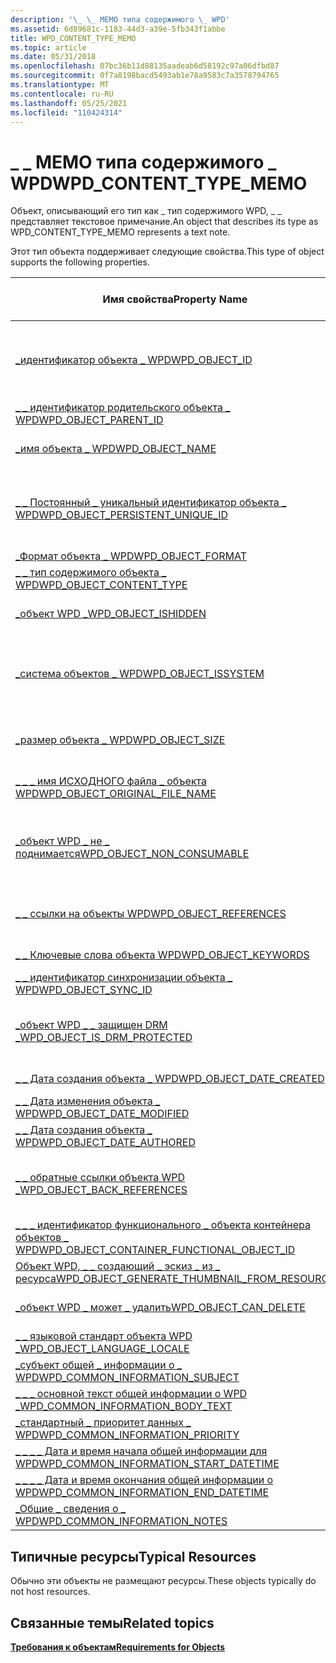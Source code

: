 ```yaml
---
description: '\_ \_ МЕМО типа содержимого \_ WPD'
ms.assetid: 6d89681c-1183-44d3-a39e-5fb343f1abbe
title: WPD_CONTENT_TYPE_MEMO
ms.topic: article
ms.date: 05/31/2018
ms.openlocfilehash: 07bc36b11d88135aadeab6d58192c97a06dfbd87
ms.sourcegitcommit: 0f7a8198bacd5493ab1e78a9583c7a3578794765
ms.translationtype: MT
ms.contentlocale: ru-RU
ms.lasthandoff: 05/25/2021
ms.locfileid: "110424314"
---
```

# <a name="wpd_content_type_memo"></a><span data-ttu-id="da2fa-103">\_ \_ МЕМО типа содержимого \_ WPD</span><span class="sxs-lookup"><span data-stu-id="da2fa-103">WPD\_CONTENT\_TYPE\_MEMO</span></span>

<span data-ttu-id="da2fa-104">Объект, описывающий его тип как \_ тип содержимого WPD, \_ \_ представляет текстовое примечание.</span><span class="sxs-lookup"><span data-stu-id="da2fa-104">An object that describes its type as WPD\_CONTENT\_TYPE\_MEMO represents a text note.</span></span>

<span data-ttu-id="da2fa-105">Этот тип объекта поддерживает следующие свойства.</span><span class="sxs-lookup"><span data-stu-id="da2fa-105">This type of object supports the following properties.</span></span>



| <span data-ttu-id="da2fa-106">Имя свойства</span><span class="sxs-lookup"><span data-stu-id="da2fa-106">Property Name</span></span>      |   <span data-ttu-id="da2fa-107">Обязательный или необязательный</span><span class="sxs-lookup"><span data-stu-id="da2fa-107">Required or Optional</span></span>      |
|-----------------------------------------------------------------------------------------------------------------------|--------------------------------------------------------------------------------|
| [<span data-ttu-id="da2fa-108">\_идентификатор объекта \_ WPD</span><span class="sxs-lookup"><span data-stu-id="da2fa-108">WPD\_OBJECT\_ID</span></span>](object-properties.md)                                                                | <span data-ttu-id="da2fa-109">Обязательно, только для чтения.</span><span class="sxs-lookup"><span data-stu-id="da2fa-109">Required, read-only.</span></span> <span data-ttu-id="da2fa-110">Клиент не может задать это свойство даже во время создания.</span><span class="sxs-lookup"><span data-stu-id="da2fa-110">A client cannot set this property, even at creation time.</span></span> |
| [<span data-ttu-id="da2fa-111">\_ \_ идентификатор родительского объекта \_ WPD</span><span class="sxs-lookup"><span data-stu-id="da2fa-111">WPD\_OBJECT\_PARENT\_ID</span></span>](object-properties.md)                                                 | <span data-ttu-id="da2fa-112">Обязательный.</span><span class="sxs-lookup"><span data-stu-id="da2fa-112">Required.</span></span>                                                                      |
| [<span data-ttu-id="da2fa-113">\_имя объекта \_ WPD</span><span class="sxs-lookup"><span data-stu-id="da2fa-113">WPD\_OBJECT\_NAME</span></span>](object-properties.md)                                                            | <span data-ttu-id="da2fa-114">Требуется, если объект представляет файл.</span><span class="sxs-lookup"><span data-stu-id="da2fa-114">Required if the object represents a file.</span></span>                                      |
| [<span data-ttu-id="da2fa-115">\_ \_ Постоянный \_ уникальный идентификатор объекта \_ WPD</span><span class="sxs-lookup"><span data-stu-id="da2fa-115">WPD\_OBJECT\_PERSISTENT\_UNIQUE\_ID</span></span>](object-properties.md)                          | <span data-ttu-id="da2fa-116">Обязательно, только для чтения.</span><span class="sxs-lookup"><span data-stu-id="da2fa-116">Required, read-only.</span></span> <span data-ttu-id="da2fa-117">Клиент не может задать это свойство даже во время создания.</span><span class="sxs-lookup"><span data-stu-id="da2fa-117">A client cannot set this property even at creation time.</span></span>  |
| [<span data-ttu-id="da2fa-118">\_Формат объекта \_ WPD</span><span class="sxs-lookup"><span data-stu-id="da2fa-118">WPD\_OBJECT\_FORMAT</span></span>](object-properties.md)                                                        | <span data-ttu-id="da2fa-119">Обязательный.</span><span class="sxs-lookup"><span data-stu-id="da2fa-119">Required.</span></span>                                                                      |
| [<span data-ttu-id="da2fa-120">\_ \_ тип содержимого объекта \_ WPD</span><span class="sxs-lookup"><span data-stu-id="da2fa-120">WPD\_OBJECT\_CONTENT\_TYPE</span></span>](object-properties.md)                                           | <span data-ttu-id="da2fa-121">Обязательный.</span><span class="sxs-lookup"><span data-stu-id="da2fa-121">Required.</span></span>                                                                      |
| [<span data-ttu-id="da2fa-122">\_объект WPD \_</span><span class="sxs-lookup"><span data-stu-id="da2fa-122">WPD\_OBJECT\_ISHIDDEN</span></span>](object-properties.md)                                                    | <span data-ttu-id="da2fa-123">Требуется, если объект скрыт.</span><span class="sxs-lookup"><span data-stu-id="da2fa-123">Required if the object is hidden.</span></span>                                              |
| [<span data-ttu-id="da2fa-124">\_система объектов \_ WPD</span><span class="sxs-lookup"><span data-stu-id="da2fa-124">WPD\_OBJECT\_ISSYSTEM</span></span>](object-properties.md)                                                    | <span data-ttu-id="da2fa-125">Требуется, если объект является системным объектом (представляет системный файл).</span><span class="sxs-lookup"><span data-stu-id="da2fa-125">Required if the object is a system object (represents a system file).</span></span>          |
| [<span data-ttu-id="da2fa-126">\_размер объекта \_ WPD</span><span class="sxs-lookup"><span data-stu-id="da2fa-126">WPD\_OBJECT\_SIZE</span></span>](object-properties.md)                                                            | <span data-ttu-id="da2fa-127">Требуется, если у объекта есть по крайней мере один ресурс.</span><span class="sxs-lookup"><span data-stu-id="da2fa-127">Required if the object has at least one resource.</span></span>                              |
| [<span data-ttu-id="da2fa-128">\_ \_ \_ имя ИСХОДНОГО файла \_ объекта WPD</span><span class="sxs-lookup"><span data-stu-id="da2fa-128">WPD\_OBJECT\_ORIGINAL\_FILE\_NAME</span></span>](object-properties.md)                              | <span data-ttu-id="da2fa-129">Требуется, если объект представляет файл.</span><span class="sxs-lookup"><span data-stu-id="da2fa-129">Required if the object represents a file.</span></span>                                      |
| [<span data-ttu-id="da2fa-130">\_объект WPD \_ не \_ поднимается</span><span class="sxs-lookup"><span data-stu-id="da2fa-130">WPD\_OBJECT\_NON\_CONSUMABLE</span></span>](object-properties.md)                                       | <span data-ttu-id="da2fa-131">Рекомендуется, если объект не предназначен для использования устройством.</span><span class="sxs-lookup"><span data-stu-id="da2fa-131">Recommended if the object is not meant for consumption by the device.</span></span>          |
| [<span data-ttu-id="da2fa-132">\_ \_ ссылки на объекты WPD</span><span class="sxs-lookup"><span data-stu-id="da2fa-132">WPD\_OBJECT\_REFERENCES</span></span>](object-properties.md)                                                | <span data-ttu-id="da2fa-133">Требуется, если объект содержит ссылки на другие объекты.</span><span class="sxs-lookup"><span data-stu-id="da2fa-133">Required if the object has references to other objects.</span></span>                        |
| [<span data-ttu-id="da2fa-134">\_ \_ Ключевые слова объекта WPD</span><span class="sxs-lookup"><span data-stu-id="da2fa-134">WPD\_OBJECT\_KEYWORDS</span></span>](object-properties.md)                                                    | <span data-ttu-id="da2fa-135">Необязательный элемент.</span><span class="sxs-lookup"><span data-stu-id="da2fa-135">Optional.</span></span>                                                                      |
| [<span data-ttu-id="da2fa-136">\_ \_ идентификатор синхронизации объекта \_ WPD</span><span class="sxs-lookup"><span data-stu-id="da2fa-136">WPD\_OBJECT\_SYNC\_ID</span></span>](object-properties.md)                                                     | <span data-ttu-id="da2fa-137">Необязательный элемент.</span><span class="sxs-lookup"><span data-stu-id="da2fa-137">Optional.</span></span>                                                                      |
| [<span data-ttu-id="da2fa-138">\_объект WPD \_ \_ защищен DRM \_</span><span class="sxs-lookup"><span data-stu-id="da2fa-138">WPD\_OBJECT\_IS\_DRM\_PROTECTED</span></span>](object-properties.md)                                  | <span data-ttu-id="da2fa-139">Требуется, если объект защищен с помощью технологии DRM.</span><span class="sxs-lookup"><span data-stu-id="da2fa-139">Required if the object is protected by DRM technology.</span></span>                         |
| [<span data-ttu-id="da2fa-140">\_ \_ Дата создания объекта \_ WPD</span><span class="sxs-lookup"><span data-stu-id="da2fa-140">WPD\_OBJECT\_DATE\_CREATED</span></span>](object-properties.md)                                           | <span data-ttu-id="da2fa-141">Необязательный элемент.</span><span class="sxs-lookup"><span data-stu-id="da2fa-141">Optional.</span></span>                                                                      |
| [<span data-ttu-id="da2fa-142">\_ \_ Дата изменения объекта \_ WPD</span><span class="sxs-lookup"><span data-stu-id="da2fa-142">WPD\_OBJECT\_DATE\_MODIFIED</span></span>](object-properties.md)                                         | <span data-ttu-id="da2fa-143">(рекомендуется).</span><span class="sxs-lookup"><span data-stu-id="da2fa-143">Recommended.</span></span>                                                                   |
| [<span data-ttu-id="da2fa-144">\_ \_ Дата создания объекта \_ WPD</span><span class="sxs-lookup"><span data-stu-id="da2fa-144">WPD\_OBJECT\_DATE\_AUTHORED</span></span>](object-properties.md)                                         | <span data-ttu-id="da2fa-145">Необязательный элемент.</span><span class="sxs-lookup"><span data-stu-id="da2fa-145">Optional.</span></span>                                                                      |
| [<span data-ttu-id="da2fa-146">\_ \_ обратные ссылки объекта WPD \_</span><span class="sxs-lookup"><span data-stu-id="da2fa-146">WPD\_OBJECT\_BACK\_REFERENCES</span></span>](object-properties.md)                                                                | <span data-ttu-id="da2fa-147">Рекомендуется, если на объект ссылается другой объект.</span><span class="sxs-lookup"><span data-stu-id="da2fa-147">Recommended if the object is referenced by another object.</span></span>                     |
| [<span data-ttu-id="da2fa-148">\_ \_ \_ идентификатор функционального \_ объекта контейнера объектов \_ WPD</span><span class="sxs-lookup"><span data-stu-id="da2fa-148">WPD\_OBJECT\_CONTAINER\_FUNCTIONAL\_OBJECT\_ID</span></span>](object-properties.md)     | <span data-ttu-id="da2fa-149">Необязательный элемент.</span><span class="sxs-lookup"><span data-stu-id="da2fa-149">Optional.</span></span>                                                                      |
| [<span data-ttu-id="da2fa-150">Объект WPD, \_ \_ создающий \_ эскиз \_ из \_ ресурса</span><span class="sxs-lookup"><span data-stu-id="da2fa-150">WPD\_OBJECT\_GENERATE\_THUMBNAIL\_FROM\_RESOURCE</span></span>](object-properties.md) | <span data-ttu-id="da2fa-151">Необязательный элемент.</span><span class="sxs-lookup"><span data-stu-id="da2fa-151">Optional.</span></span>                                                                      |
| [<span data-ttu-id="da2fa-152">\_объект WPD \_ может \_ удалить</span><span class="sxs-lookup"><span data-stu-id="da2fa-152">WPD\_OBJECT\_CAN\_DELETE</span></span>](object-properties.md)                                                                     | <span data-ttu-id="da2fa-153">Требуется, если объект не может быть удален.</span><span class="sxs-lookup"><span data-stu-id="da2fa-153">Required if the object cannot be deleted.</span></span>                                      |
| [<span data-ttu-id="da2fa-154">\_ \_ языковой стандарт объекта WPD \_</span><span class="sxs-lookup"><span data-stu-id="da2fa-154">WPD\_OBJECT\_LANGUAGE\_LOCALE</span></span>](object-properties.md)                                                                | <span data-ttu-id="da2fa-155">Необязательный элемент.</span><span class="sxs-lookup"><span data-stu-id="da2fa-155">Optional.</span></span>                                                                      |
| [<span data-ttu-id="da2fa-156">\_субъект общей \_ информации о \_ WPD</span><span class="sxs-lookup"><span data-stu-id="da2fa-156">WPD\_COMMON\_INFORMATION\_SUBJECT</span></span>](object-properties.md)                                                            | <span data-ttu-id="da2fa-157">Обязательный.</span><span class="sxs-lookup"><span data-stu-id="da2fa-157">Required.</span></span>                                                                      |
| [<span data-ttu-id="da2fa-158">\_ \_ \_ основной текст общей информации о WPD \_</span><span class="sxs-lookup"><span data-stu-id="da2fa-158">WPD\_COMMON\_INFORMATION\_BODY\_TEXT</span></span>](object-properties.md)                                                         | <span data-ttu-id="da2fa-159">(рекомендуется).</span><span class="sxs-lookup"><span data-stu-id="da2fa-159">Recommended.</span></span>                                                                   |
| [<span data-ttu-id="da2fa-160">\_стандартный \_ приоритет данных \_ WPD</span><span class="sxs-lookup"><span data-stu-id="da2fa-160">WPD\_COMMON\_INFORMATION\_PRIORITY</span></span>](object-properties.md)                                                           | <span data-ttu-id="da2fa-161">(рекомендуется).</span><span class="sxs-lookup"><span data-stu-id="da2fa-161">Recommended.</span></span>                                                                   |
| [<span data-ttu-id="da2fa-162">\_ \_ \_ \_ Дата и время начала общей информации для WPD</span><span class="sxs-lookup"><span data-stu-id="da2fa-162">WPD\_COMMON\_INFORMATION\_START\_DATETIME</span></span>](object-properties.md)                                                    | <span data-ttu-id="da2fa-163">(рекомендуется).</span><span class="sxs-lookup"><span data-stu-id="da2fa-163">Recommended.</span></span>                                                                   |
| [<span data-ttu-id="da2fa-164">\_ \_ \_ \_ Дата и время окончания общей информации о WPD</span><span class="sxs-lookup"><span data-stu-id="da2fa-164">WPD\_COMMON\_INFORMATION\_END\_DATETIME</span></span>](object-properties.md)                                                      | <span data-ttu-id="da2fa-165">(рекомендуется).</span><span class="sxs-lookup"><span data-stu-id="da2fa-165">Recommended.</span></span>                                                                   |
| [<span data-ttu-id="da2fa-166">\_Общие \_ сведения о \_ WPD</span><span class="sxs-lookup"><span data-stu-id="da2fa-166">WPD\_COMMON\_INFORMATION\_NOTES</span></span>](object-properties.md)                                                              | <span data-ttu-id="da2fa-167">Необязательный элемент.</span><span class="sxs-lookup"><span data-stu-id="da2fa-167">Optional.</span></span>                                                                      |



 

## <a name="typical-resources"></a><span data-ttu-id="da2fa-168">Типичные ресурсы</span><span class="sxs-lookup"><span data-stu-id="da2fa-168">Typical Resources</span></span>

<span data-ttu-id="da2fa-169">Обычно эти объекты не размещают ресурсы.</span><span class="sxs-lookup"><span data-stu-id="da2fa-169">These objects typically do not host resources.</span></span>

## <a name="related-topics"></a><span data-ttu-id="da2fa-170">Связанные темы</span><span class="sxs-lookup"><span data-stu-id="da2fa-170">Related topics</span></span>

<dl> <dt>

[<span data-ttu-id="da2fa-171">**Требования к объектам**</span><span class="sxs-lookup"><span data-stu-id="da2fa-171">**Requirements for Objects**</span></span>](requirements-for-objects.md)
</dt> </dl>

 

 



